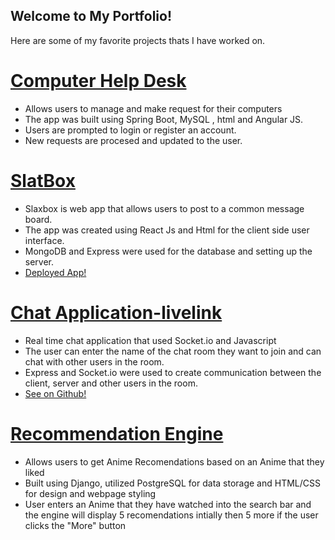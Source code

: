## Welcome to My Portfolio!

Here are some of my favorite projects thats I have worked on. 

# [Computer Help Desk](https://github.com/chisomkun/MyHelpDesk)
* Allows users to manage and make request for their computers
* The app was built using Spring Boot, MySQL , html and Angular JS. 
* Users are prompted to login or register an account.
* New requests are procesed and updated to the user. 

# [SlatBox](https://github.com/chisomkun/TweetClone)
* Slaxbox is web app that allows users to post to a common message board. 
* The app was created using React Js and Html for the client side user interface. 
* MongoDB and Express were used for the database and setting up the server. 
* [Deployed App!](https://slatbox.herokuapp.com/)


# [Chat Application-livelink](https://5f9715632a9d6b59f47095b6--stoic-clarke-f0e430.netlify.app/)
* Real time chat application that used Socket.io and Javascript
* The user can enter the name of the chat room they want to join and can chat with other users in the room. 
* Express and Socket.io were used to create communication between the client, server and other users in the room.
* [See on Github!](https://5f9715632a9d6b59f47095b6--stoic-clarke-f0e430.netlify.app/)

# [Recommendation Engine](https://github.com/chisomkun/AnimeEngine)
* Allows users to get Anime Recomendations based on an Anime that they liked
* Built using Django, utilized PostgreSQL for data storage and HTML/CSS for design and webpage styling
* User enters an Anime that they have watched into the search bar and the engine will display 5 recomendations intially then 5 more if the user clicks the "More" button


